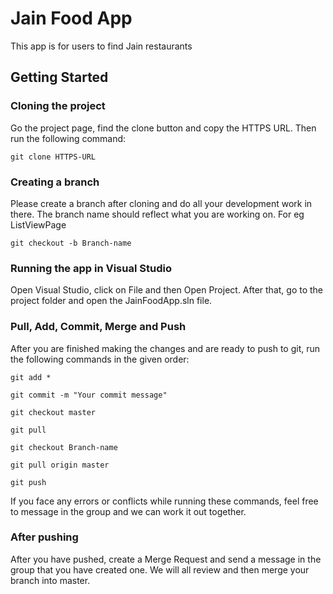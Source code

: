 # Jain Food App

This app is for users to find Jain restaurants

## Getting Started


### Cloning the project

Go the project page, find the clone button and copy the HTTPS URL. Then run the following command:

```
git clone HTTPS-URL
```

### Creating a branch

Please create a branch after cloning and do all your development work in there. The branch name should reflect what you are working on. For eg ListViewPage

```
git checkout -b Branch-name
```


### Running the app in Visual Studio

Open Visual Studio, click on File and then Open Project. After that, go to the project folder and open the JainFoodApp.sln file.

### Pull, Add, Commit, Merge and Push

After you are finished making the changes and are ready to push to git, run the following commands in the given order:

```
git add *
```
```
git commit -m "Your commit message"
```
```
git checkout master
```
```
git pull
```
```
git checkout Branch-name
```
```
git pull origin master
```
```
git push
```
If you face any errors or conflicts while running these commands, feel free to message in the group and we can work it out together.

### After pushing

After you have pushed, create a Merge Request and send a message in the group that you have created one. We will all review and then merge your branch into master.

